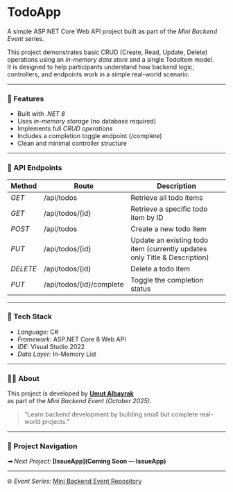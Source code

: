 # TodoApp

A simple ASP.NET Core Web API project built as part of the *Mini Backend Event* series.

This project demonstrates basic CRUD (Create, Read, Update, Delete) operations using an *in-memory data store* and a single TodoItem model.  
It is designed to help participants understand how backend logic, controllers, and endpoints work in a simple real-world scenario.

---

### 🧱 Features
- Built with *.NET 8* 
- Uses *in-memory storage* (no database required)
- Implements full *CRUD operations*
- Includes a completion toggle endpoint (/complete)
- Clean and minimal controller structure

---

### 🚀 API Endpoints

| Method | Route | Description |
|---|---|---|
| *GET* | /api/todos | Retrieve all todo items |
| *GET* | /api/todos/{id} | Retrieve a specific todo item by ID |
| *POST* | /api/todos | Create a new todo item |
| *PUT* | /api/todos/{id} | Update an existing todo item (currently updates only Title & Description) |
| *DELETE* | /api/todos/{id} | Delete a todo item |
| *PUT* | /api/todos/{id}/complete | Toggle the completion status |

---

### 🧠 Tech Stack
- *Language:* C#
- *Framework:* ASP.NET Core 8 Web API
- *IDE:* Visual Studio 2022
- *Data Layer:* In-Memory List

---

### 👨‍💻 About
This project is developed by **[Umut Albayrak](https://www.linkedin.com/in/umutalbayrak24)**  
as part of the *Mini Backend Event (October 2025)*.

> “Learn backend development by building small but complete real-world projects.”

---

### 🔗 Project Navigation

*➡ Next Project:* **[IssueApp](Coming Soon — IssueApp)**

---

🌐 *Event Series:* [Mini Backend Event Repository](https://github.com/Umutalb/MiniBackendEvent)
